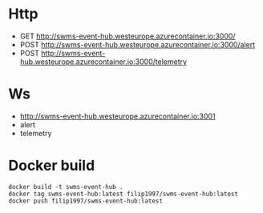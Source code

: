 # Http
* GET http://swms-event-hub.westeurope.azurecontainer.io:3000/
* POST http://swms-event-hub.westeurope.azurecontainer.io:3000/alert
* POST http://swms-event-hub.westeurope.azurecontainer.io:3000/telemetry

# Ws
* http://swms-event-hub.westeurope.azurecontainer.io:3001
* alert
* telemetry

# Docker build
```
docker build -t swms-event-hub .
docker tag swms-event-hub:latest filip1997/swms-event-hub:latest
docker push filip1997/swms-event-hub:latest
```
